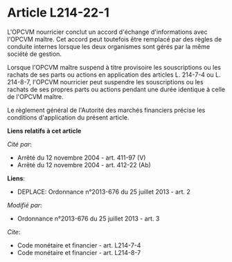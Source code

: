 # Article L214-22-1

L'OPCVM nourricier conclut un accord d'échange d'informations avec l'OPCVM maître. Cet accord peut toutefois être remplacé
par des règles de conduite internes lorsque les deux organismes sont gérés par la même société de gestion. 

Lorsque l'OPCVM maître suspend à titre provisoire les souscriptions ou les rachats de ses parts ou actions en application des
articles L. 214-7-4 ou L. 214-8-7, l'OPCVM nourricier peut suspendre les souscriptions ou les rachats de ses propres parts ou
actions pendant une durée identique à celle de l'OPCVM maître. 

Le règlement général de l'Autorité des marchés financiers précise les conditions d'application du présent article.

**Liens relatifs à cet article**

_Cité par_:

  - Arrêté du 12 novembre 2004 - art. 411-97 (V)
  - Arrêté du 12 novembre 2004 - art. 412-22 (Ab)

**Liens**:

  - DEPLACE: Ordonnance n°2013-676 du 25 juillet 2013 - art. 2

_Modifié par_:

  - Ordonnance n°2013-676 du 25 juillet 2013 - art. 3

_Cite_:

  - Code monétaire et financier - art. L214-7-4
  - Code monétaire et financier - art. L214-8-7
